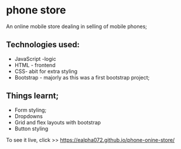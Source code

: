 # phone store
An online mobile store dealing in selling of mobile phones;

## Technologies used:
* JavaScript -logic
* HTML - frontend
* CSS- abit for extra styling
* Bootstrap - majorly as this was a first bootstrap project;

## Things learnt;
* Form styling;
* Dropdowns 
* Grid and flex layouts with bootstrap
* Button styling

To see it live, click >> https://ealpha072.github.io/phone-onine-store/
